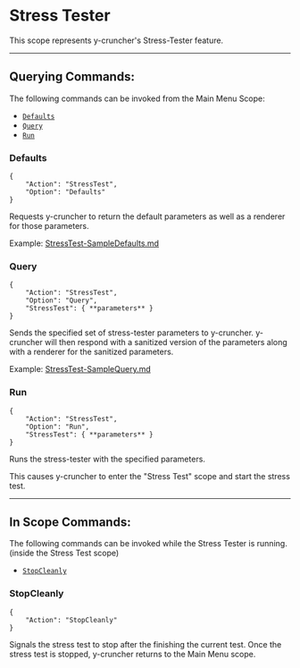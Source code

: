 # Stress Tester

This scope represents y-cruncher's Stress-Tester feature.


-----
## Querying Commands:

The following commands can be invoked from the Main Menu Scope:
 - [`Defaults`](#Defaults)
 - [`Query`](#Query)
 - [`Run`](#Run)

### Defaults

    {
        "Action": "StressTest",
        "Option": "Defaults"
    }

Requests y-cruncher to return the default parameters as well as a renderer for those parameters.

Example: [StressTest-SampleDefaults.md](StressTest-SampleDefaults.md)


### Query

    {
        "Action": "StressTest",
        "Option": "Query",
        "StressTest": { **parameters** }
    }

Sends the specified set of stress-tester parameters to y-cruncher.
y-cruncher will then respond with a sanitized version of the parameters along with a renderer for the sanitized parameters.

Example: [StressTest-SampleQuery.md](StressTest-SampleQuery.md)


### Run

    {
        "Action": "StressTest",
        "Option": "Run",
        "StressTest": { **parameters** }
    }

Runs the stress-tester with the specified parameters.

This causes y-cruncher to enter the "Stress Test" scope and start the stress test.


-----
## In Scope Commands:

The following commands can be invoked while the Stress Tester is running. (inside the Stress Test scope)
 - [`StopCleanly`](#StopCleanly)

### StopCleanly

    {
        "Action": "StopCleanly"
    }

Signals the stress test to stop after the finishing the current test.
Once the stress test is stopped, y-cruncher returns to the Main Menu scope.
